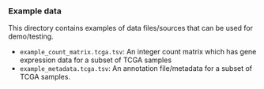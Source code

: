### Example data

This directory contains examples of data files/sources that can be used for demo/testing.

- `example_count_matrix.tcga.tsv`: An integer count matrix which has gene expression data for a subset of TCGA samples 
- `example_metadata.tcga.tsv`: An annotation file/metadata for a subset of TCGA samples. 
